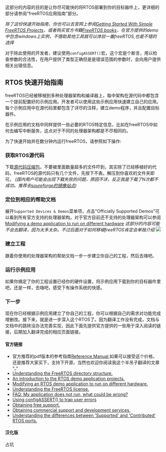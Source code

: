 这部分的内容的目的是让你尽可能快的将RTOS部署到你的目标器件上，更详细的部分请参阅“freeRTOS应用指南”部分。

*除了这份快速开始指南，你也可以去官网上参阅[Getting Started With Simple FreeRTOS Projects](http://www.freertos.org/simple-freertos-demos.html)，或者购买官方书籍[FreeRTOS books](http://www.freertos.org/Documentation)，在官方提供的demo中包含windows上实例，不借助其他工具就可以体验一番freeRTOS,也是不错的选择*

对于除此使用的开发者，建议使用`configASSERT()`宏，这个宏是个断言，用以检查参数的合法性，在用户提供了类型正确但是是错误范围的参数时，会向用户提供相关出错信息。

## RTOS 快速开始指南

freeRTOS已经被移植到多种处理器架构和编译器上，每中架构在源代码中都包含一个提前配置好的示例应用。开发者可以使用这些示例应用快速建立自己的应用。每个示例应用中在源代码里都包含了详尽的注释，建立demo程序，并且配置目标器件。

在示例应用的文档中同样提供一些必要的RTOS特定信息，比如在freeRTOS中如何去编写中断服务，这点对于不同的处理器架构都是不尽相同的。

为了快速开始并在数分钟内运行freeRTOS，请参照如下操作:

### 获取RTOS源代码

下载[源代码压缩包](http://www.freertos.org/a00104.html)，不要被里面数量超多的文件吓到，其实除了已经移植好的代码，freeRTOS的源代码只有几个文件，先按下不表。解压到你喜欢的文件夹即可。
*(国内用户可能会出现下载失败的问题，原因不详，反正我是下载了N次都不成功。推荐去[soureforge的镜像站点](http://sourceforge.mirrorservice.org/f/fr/freertos/FreeRTOS/))*

### 定位到相应的帮助文档
展开`Supported Devices & Demos`菜单项，点击"Officially Supported Demos"可以看到所有官方支持的处理器架构。对于官方目前还不支持的处理器架构可以参阅[ Modifying a demo application to run on different hardware](http://www.freertos.org/porting-a-freertos-demo-to-different-hardware.html)
*这部分的内容可能不会去翻译，因为太多太杂。不过后面对于如何移植freeRTOS肯定会单独介绍*
![](http://www.freertos.org/locating-freertos-documentation.gif)

### 建立工程
跟着你使用的处理器架构的帮助文档一步一步建立你自己的工程，然后去嗨吧。

### 运行示例应用
如果你搞定了你的工程设置已经你的硬件设置，将示例应用下载到你的目标器件里吧，还是一样，去嗨吧，感受下有操作系统的快感。

### 下一步
现在你已经根据示例应用建立了你自己的工程，你可以根据自己的需求对功能完成增删改。接下来，就是进一步深入这个RTOS了。因为翻译工作没有完成，文档与文档中的跳转没办法完善实现，因此下面先提供官方提供的一些用于深入阅读的链接，后期加入翻译完成的相应页面链接。

#### 官方链接

- 官方推荐的pdf版本的参考指南[Reference Manual](http://shop.freertos.org/FreeRTOS_tutorial_books_and_reference_manuals_s/1825.htm),如果可以接受这个价格，还是推荐大家买下，支持下开源，当然也欢迎你阅读我这个半吊子翻译的文章^_^
- [Understanding the FreeRTOS directory structure.](http://www.freertos.org/a00017.html)
- [An introduction to the RTOS demo application projects.](http://www.freertos.org/a00102.html)
- [Modifying an RTOS demo application to run on different hardware.](http://www.freertos.org/porting-a-freertos-demo-to-different-hardware.html)
- [Understanding the FreeRTOS license.](http://www.freertos.org/a00114.html)
- [FAQ: My application does not run, what could be wrong?](http://www.freertos.org/FAQHelp.html)
- [Using configASSERT() to trap user errors](http://www.freertos.org/a00110.html#configASSERT)
- [Obtaining free support.](http://www.freertos.org/FreeRTOS_Support_Forum_Archive/freertos_support_forum_archive_index.html)
- [Obtaining commercial support and development services.](http://www.openrtos.com/)
- [Understanding the differences between 'Supported' and 'Contributed' RTOS ports.](http://www.freertos.org/differences-between-officially-supported-and-contributed-FreeRTOS-code.html)

#### 汉化版
占坑